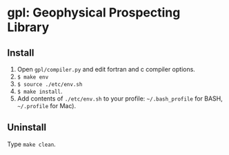 gpl: Geophysical Prospecting Library
===

## Install
1. Open `gpl/compiler.py` and edit fortran and c compiler options.
2. `$ make env`
3. `$ source ./etc/env.sh`
4. `$ make install`.
5. Add contents of `./etc/env.sh` to your profile: `~/.bash_profile` for BASH, `~/.profile` for Mac).

## Uninstall
Type `make clean`.
